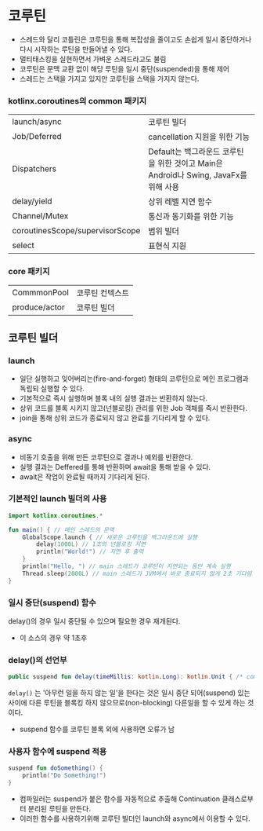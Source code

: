# 코루틴

- 스레드와 달리 코틀린은 코루틴을 통해 복잡성을 줄이고도 손쉽게 일시 중단하거나 다시 시작하는 루틴을 만들어낼 수 있다.
- 멀티태스킹을 실현하면서 가벼운 스레드라고도 불림
- 코루틴은 문맥 교환 없이 해당 루틴을 일시 중단(suspended)을 통해 제어
- 스레드는 스택을 가지고 있지만 코루틴을 스택을 가지지 않는다.

### kotlinx.coroutines의 common 패키지
|||
|-|-|
|launch/async|코루틴 빌더|
|Job/Deferred|cancellation 지원을 위한 기능|
|Dispatchers|Default는 백그라운드 코루틴을 위한 것이고 Main은 Android나 Swing, JavaFx를 위해 사용|
|delay/yield|상위 레벨 지연 함수|
|Channel/Mutex|통신과 동기화를 위한 기능|
|coroutinesScope/supervisorScope|범위 빌더|
|select|표현식 지원|


### core 패키지
|||
|-|-|
|CommmonPool|코루틴 컨텍스트|
|produce/actor|코루틴 빌더|

## 코루틴 빌더
### launch
- 일단 실행하고 잊어버리는(fire-and-forget) 형태의 코루틴으로 메인 프로그램과 독립되 실행할 수 있다.
- 기본적으로 즉시 실행하며 블록 내의 실행 결과는 반환하지 않는다.
- 상위 코드를 블록 시키지 않고(넌블로킹) 관리를 위한 Job 객체를 즉시 반환한다.
- join을 통해 상위 코드가 종료되지 않고 완료를 기다리게 할 수 있다.

### async
- 비동기 호출을 위해 만든 코루틴으로 결과나 예외를 반환한다.
- 실행 결과는 Deffered<T>를 통해 반환하며 await을 통해 받을 수 있다.
- await은 작업이 완료될 때까지 기다리게 된다.

### 기본적인 launch 빌더의 사용
```kotlin
import kotlinx.coroutines.*

fun main() { // 메인 스레드의 문맥
    GlobalScope.launch { // 새로운 코루틴을 백그라운드에 실행
        delay(1000L) // 1초의 넌블로킹 지연
        println("World!") // 지연 후 출력
    }
    println("Hello, ") // main 스레드가 코루틴이 지연되는 동안 계속 실행
    Thread.sleep(2000L) // main 스레드가 JVM에서 바로 종료되지 않게 2초 기다림
}
```
### 일시 중단(suspend) 함수
delay()의 경우 일시 중단될 수 있으며 필요한 경우 재개된다.
- 이 소스의 경우 약 1초후

### delay()의 선언부
```kotlin
public suspend fun delay(timeMillis: kotlin.Long): kotlin.Unit { /* compiled code */ }
```
`delay()` 는 '아무런 일을 하지 않는 일'을 한다는 것은 일시 중단 되어(suspend) 있는 사이에 다른 루틴을 블록킹 하지 않으므로(non-blocking) 다른일을 할 수 있게 하는 것이다.
- suspend 함수를 코루틴 블록 외에 사용하면 오류가 남
### 사용자 함수에 suspend 적용
```kotlin
suspend fun doSomething() {
    println("Do Something!")
}
```
- 컴파일러는 suspend가 붙은 함수를 자동적으로 추출해 Continuation 클래스로부터 분리된 루틴을 만든다.
- 이러한 함수를 사용하기위해 코루틴 빌더인 launch와 async에서 이용할 수 있다.